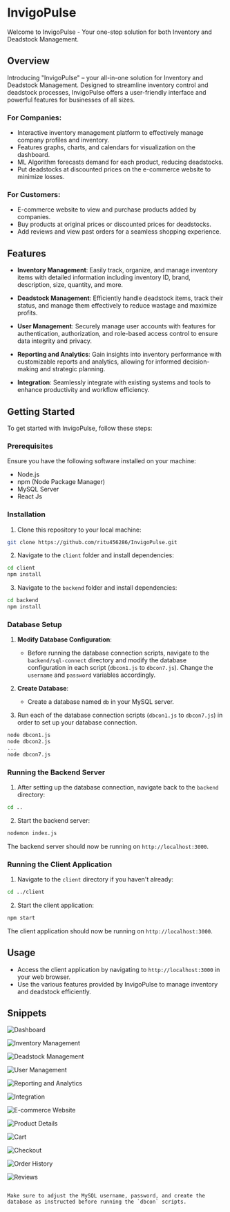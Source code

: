


# InvigoPulse

Welcome to InvigoPulse - Your one-stop solution for both Inventory and Deadstock Management.

## Overview

Introducing "InvigoPulse" – your all-in-one solution for Inventory and Deadstock Management. Designed to streamline inventory control and deadstock processes, InvigoPulse offers a user-friendly interface and powerful features for businesses of all sizes.

### For Companies:
- Interactive inventory management platform to effectively manage company profiles and inventory.
- Features graphs, charts, and calendars for visualization on the dashboard.
- ML Algorithm forecasts demand for each product, reducing deadstocks.
- Put deadstocks at discounted prices on the e-commerce website to minimize losses.
### For Customers:
- E-commerce website to view and purchase products added by companies.
- Buy products at original prices or discounted prices for deadstocks.
- Add reviews and view past orders for a seamless shopping experience.

## Features

- **Inventory Management**: Easily track, organize, and manage inventory items with detailed information including inventory ID, brand, description, size, quantity, and more.

- **Deadstock Management**: Efficiently handle deadstock items, track their status, and manage them effectively to reduce wastage and maximize profits.

- **User Management**: Securely manage user accounts with features for authentication, authorization, and role-based access control to ensure data integrity and privacy.

- **Reporting and Analytics**: Gain insights into inventory performance with customizable reports and analytics, allowing for informed decision-making and strategic planning.

- **Integration**: Seamlessly integrate with existing systems and tools to enhance productivity and workflow efficiency.

## Getting Started

To get started with InvigoPulse, follow these steps:

### Prerequisites

Ensure you have the following software installed on your machine:

- Node.js
- npm (Node Package Manager)
- MySQL Server
- React Js

### Installation

1. Clone this repository to your local machine:

```bash
git clone https://github.com/ritu456286/InvigoPulse.git
```

2. Navigate to the `client` folder and install dependencies:

```bash
cd client
npm install
```

3. Navigate to the `backend` folder and install dependencies:

```bash
cd backend
npm install
```

### Database Setup

1. **Modify Database Configuration**:
    - Before running the database connection scripts, navigate to the `backend/sql-connect` directory and modify the database configuration in each script (`dbcon1.js` to `dbcon7.js`). Change the `username` and `password` variables accordingly.

2. **Create Database**:
    - Create a database named `db` in your MySQL server.

3. Run each of the database connection scripts (`dbcon1.js` to `dbcon7.js`) in order to set up your database connection.

```bash
node dbcon1.js
node dbcon2.js
...
node dbcon7.js
```

### Running the Backend Server

1. After setting up the database connection, navigate back to the `backend` directory:

```bash
cd ..
```

2. Start the backend server:

```bash
nodemon index.js
```

The backend server should now be running on `http://localhost:3000`.

### Running the Client Application

1. Navigate to the `client` directory if you haven't already:

```bash
cd ../client
```

2. Start the client application:

```bash
npm start
```

The client application should now be running on `http://localhost:3000`.

## Usage

- Access the client application by navigating to `http://localhost:3000` in your web browser.
- Use the various features provided by InvigoPulse to manage inventory and deadstock efficiently.

## Snippets

![Dashboard](snippets/a1.png)


![Inventory Management](snippets/a2.png)


![Deadstock Management](snippets/a3.png)


![User Management](snippets/a4.png)


![Reporting and Analytics](snippets/a5.png)


![Integration](snippets/a6.png)


![E-commerce Website](snippets/a7.png)


![Product Details](snippets/a8.png)


![Cart](snippets/a9.png)


![Checkout](snippets/a10.png)


![Order History](snippets/a11.png)


![Reviews](snippets/a12.png)
```

Make sure to adjust the MySQL username, password, and create the database as instructed before running the `dbcon` scripts.
